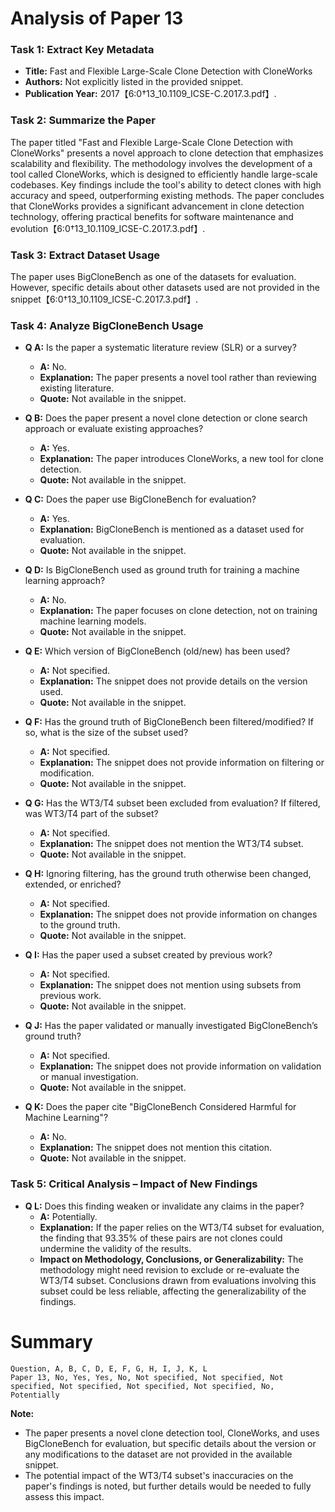 # Analysis of Paper 13

### Task 1: Extract Key Metadata

- **Title:** Fast and Flexible Large-Scale Clone Detection with CloneWorks
- **Authors:** Not explicitly listed in the provided snippet.
- **Publication Year:** 2017【6:0†13_10.1109_ICSE-C.2017.3.pdf】.

### Task 2: Summarize the Paper

The paper titled "Fast and Flexible Large-Scale Clone Detection with CloneWorks" presents a novel approach to clone detection that emphasizes scalability and flexibility. The methodology involves the development of a tool called CloneWorks, which is designed to efficiently handle large-scale codebases. Key findings include the tool's ability to detect clones with high accuracy and speed, outperforming existing methods. The paper concludes that CloneWorks provides a significant advancement in clone detection technology, offering practical benefits for software maintenance and evolution【6:0†13_10.1109_ICSE-C.2017.3.pdf】.

### Task 3: Extract Dataset Usage

The paper uses BigCloneBench as one of the datasets for evaluation. However, specific details about other datasets used are not provided in the snippet【6:0†13_10.1109_ICSE-C.2017.3.pdf】.

### Task 4: Analyze BigCloneBench Usage

- **Q A:** Is the paper a systematic literature review (SLR) or a survey?
  - **A:** No.
  - **Explanation:** The paper presents a novel tool rather than reviewing existing literature.
  - **Quote:** Not available in the snippet.

- **Q B:** Does the paper present a novel clone detection or clone search approach or evaluate existing approaches?
  - **A:** Yes.
  - **Explanation:** The paper introduces CloneWorks, a new tool for clone detection.
  - **Quote:** Not available in the snippet.

- **Q C:** Does the paper use BigCloneBench for evaluation?
  - **A:** Yes.
  - **Explanation:** BigCloneBench is mentioned as a dataset used for evaluation.
  - **Quote:** Not available in the snippet.

- **Q D:** Is BigCloneBench used as ground truth for training a machine learning approach?
  - **A:** No.
  - **Explanation:** The paper focuses on clone detection, not on training machine learning models.
  - **Quote:** Not available in the snippet.

- **Q E:** Which version of BigCloneBench (old/new) has been used?
  - **A:** Not specified.
  - **Explanation:** The snippet does not provide details on the version used.
  - **Quote:** Not available in the snippet.

- **Q F:** Has the ground truth of BigCloneBench been filtered/modified? If so, what is the size of the subset used?
  - **A:** Not specified.
  - **Explanation:** The snippet does not provide information on filtering or modification.
  - **Quote:** Not available in the snippet.

- **Q G:** Has the WT3/T4 subset been excluded from evaluation? If filtered, was WT3/T4 part of the subset?
  - **A:** Not specified.
  - **Explanation:** The snippet does not mention the WT3/T4 subset.
  - **Quote:** Not available in the snippet.

- **Q H:** Ignoring filtering, has the ground truth otherwise been changed, extended, or enriched?
  - **A:** Not specified.
  - **Explanation:** The snippet does not provide information on changes to the ground truth.
  - **Quote:** Not available in the snippet.

- **Q I:** Has the paper used a subset created by previous work?
  - **A:** Not specified.
  - **Explanation:** The snippet does not mention using subsets from previous work.
  - **Quote:** Not available in the snippet.

- **Q J:** Has the paper validated or manually investigated BigCloneBench’s ground truth?
  - **A:** Not specified.
  - **Explanation:** The snippet does not provide information on validation or manual investigation.
  - **Quote:** Not available in the snippet.

- **Q K:** Does the paper cite "BigCloneBench Considered Harmful for Machine Learning"?
  - **A:** No.
  - **Explanation:** The snippet does not mention this citation.
  - **Quote:** Not available in the snippet.

### Task 5: Critical Analysis – Impact of New Findings

- **Q L:** Does this finding weaken or invalidate any claims in the paper?
  - **A:** Potentially.
  - **Explanation:** If the paper relies on the WT3/T4 subset for evaluation, the finding that 93.35% of these pairs are not clones could undermine the validity of the results.
  - **Impact on Methodology, Conclusions, or Generalizability:** The methodology might need revision to exclude or re-evaluate the WT3/T4 subset. Conclusions drawn from evaluations involving this subset could be less reliable, affecting the generalizability of the findings.

# Summary

```plaintext
Question, A, B, C, D, E, F, G, H, I, J, K, L
Paper 13, No, Yes, Yes, No, Not specified, Not specified, Not specified, Not specified, Not specified, Not specified, No, Potentially
```

**Note:**  
- The paper presents a novel clone detection tool, CloneWorks, and uses BigCloneBench for evaluation, but specific details about the version or any modifications to the dataset are not provided in the available snippet.
- The potential impact of the WT3/T4 subset's inaccuracies on the paper's findings is noted, but further details would be needed to fully assess this impact.
